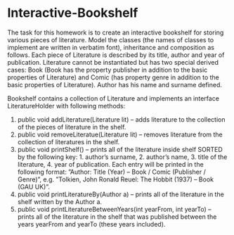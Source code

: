 # Interactive-Bookshelf

The task for this homework is to create an interactive bookshelf for storing various pieces of literature. Model
the classes (the names of classes to implement are written in verbatim font), inheritance and composition as
follows. Each piece of Literature is described by its title, author and year of publication. Literature
cannot be instantiated but has two special derived cases: Book (Book has the property publisher in addition
to the basic properties of Literature) and Comic (has property genre in addition to the basic properties of
Literature). Author has his name and surname defined.

Bookshelf contains a collection of Literature and implements an interface LiteratureHolder with following methods:

1. public void addLiterature(Literature lit) – adds literature to the collection of the pieces of literature in the shelf.
2. public void removeLiteratue(Literature lit) – removes literature from the collection of literatures
in the shelf.
3. public void printShelf() – prints all of the literature inside shelf SORTED by the following key: 1.
author’s surname, 2. author’s name, 3. title of the literature, 4. year of publication. Each entry will
be printed in the following format: ”Author: Title (Year) – Book / Comic (Publisher / Genre)”, e.g.
”Tolkien, John Ronald Reuel: The Hobbit (1937) – Book (GAU UK)”.
4. public void printLiteratureBy(Author a) – prints all of the literature in the shelf written by the
Author a.
5. public void printLiteratureBetweenYears(int yearFrom, int yearTo) – prints all of the literature
in the shelf that was published between the years yearFrom and yearTo (these years included).
